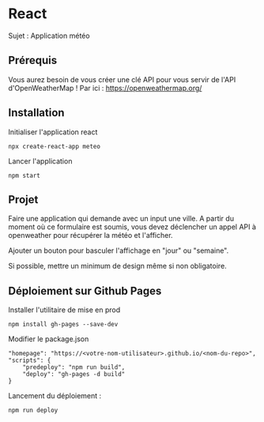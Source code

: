 # React

Sujet : Application météo

## Prérequis

Vous aurez besoin de vous créer une clé API pour vous servir de l'API d'OpenWeatherMap ! Par ici : https://openweathermap.org/

## Installation

Initialiser l'application react
```
npx create-react-app meteo
```

Lancer l'application
```
npm start
```

## Projet

Faire une application qui demande avec un input une ville. A partir du moment où ce formulaire est soumis, vous devez déclencher un appel API à openweather pour récupérer la météo et l'afficher.

Ajouter un bouton pour basculer l'affichage en "jour" ou "semaine".

Si possible, mettre un minimum de design même si non obligatoire.

## Déploiement sur Github Pages

Installer l'utilitaire de mise en prod
```
npm install gh-pages --save-dev
```

Modifier le package.json
```
"homepage": "https://<votre-nom-utilisateur>.github.io/<nom-du-repo>",
"scripts": {
    "predeploy": "npm run build",
    "deploy": "gh-pages -d build"
}
```

Lancement du déploiement : 
```
npm run deploy
```